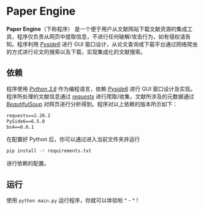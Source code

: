 # Paper Engine

**Paper Engine**（下称程序） 是一个便于用户从文献网站下载文献资源的集成工具，程序仅负责从网页中提取信息，不进行任何破解/攻击行为，如有侵权请告知。程序利用 [*Pyside6*](https://wiki.qt.io/Qt_for_Python) 进行 GUI 窗口设计，从论文查询或下载平台通过网络爬虫的方式进行论文的搜索以及下载，实现集成化的文献搜索。

## 依赖

程序使用 [*Python 3.8*](https://www.python.org/downloads/release/python-380/) 作为编程语言，依赖 [*Pyside6*](https://wiki.qt.io/Qt_for_Python) 进行 GUI 窗口设计及实现。程序所处理的文献信息通过 [*requests*](https://requests.readthedocs.io/en/latest/) 进行爬取/收集，文献所涉及的元数据通过 [*BeautifulSoup*](https://www.crummy.com/software/BeautifulSoup/bs4/doc/) 对网页进行分析得到。程序对以上依赖的版本所示如下：

```txt
requests==2.28.2
PySide6==6.5.0
bs4==0.0.1
```

在配置好 Python 后，你可以通过进入当前文件夹并运行

```bash
pip install -r requirements.txt
```

进行依赖的配置。

## 运行

使用 `python main.py` 运行程序，你就可以体验啦  ^ - ^ !

